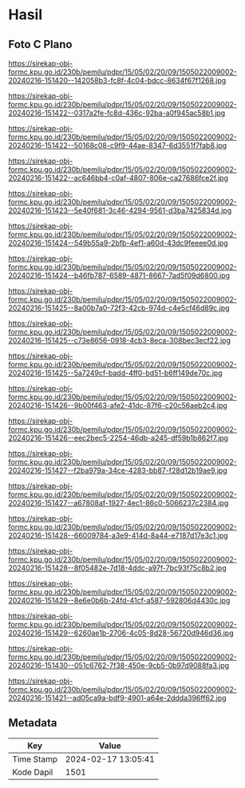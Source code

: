 # Hasil

## Foto C Plano

https://sirekap-obj-formc.kpu.go.id/230b/pemilu/pdpr/15/05/02/20/09/1505022009002-20240216-151420--142058b3-fc8f-4c04-bdcc-8634f67f1268.jpg

https://sirekap-obj-formc.kpu.go.id/230b/pemilu/pdpr/15/05/02/20/09/1505022009002-20240216-151422--0317a2fe-fc8d-436c-92ba-a0f945ac58b1.jpg

https://sirekap-obj-formc.kpu.go.id/230b/pemilu/pdpr/15/05/02/20/09/1505022009002-20240216-151422--50168c08-c9f9-44ae-8347-6d3551f7fab8.jpg

https://sirekap-obj-formc.kpu.go.id/230b/pemilu/pdpr/15/05/02/20/09/1505022009002-20240216-151422--ac646bb4-c0af-4807-806e-ca27686fce2f.jpg

https://sirekap-obj-formc.kpu.go.id/230b/pemilu/pdpr/15/05/02/20/09/1505022009002-20240216-151423--5e40f681-3c46-4294-9561-d3ba7425834d.jpg

https://sirekap-obj-formc.kpu.go.id/230b/pemilu/pdpr/15/05/02/20/09/1505022009002-20240216-151424--549b55a9-2bfb-4ef1-a60d-43dc9feeee0d.jpg

https://sirekap-obj-formc.kpu.go.id/230b/pemilu/pdpr/15/05/02/20/09/1505022009002-20240216-151424--b46fb787-6589-4871-8667-7ad5f09d6800.jpg

https://sirekap-obj-formc.kpu.go.id/230b/pemilu/pdpr/15/05/02/20/09/1505022009002-20240216-151425--8a00b7a0-72f3-42cb-974d-c4e5cf46d89c.jpg

https://sirekap-obj-formc.kpu.go.id/230b/pemilu/pdpr/15/05/02/20/09/1505022009002-20240216-151425--c73e8656-0918-4cb3-8eca-308bec3ecf22.jpg

https://sirekap-obj-formc.kpu.go.id/230b/pemilu/pdpr/15/05/02/20/09/1505022009002-20240216-151425--5a7249cf-badd-4ff0-bd51-b6ff149de70c.jpg

https://sirekap-obj-formc.kpu.go.id/230b/pemilu/pdpr/15/05/02/20/09/1505022009002-20240216-151426--9b00f463-afe2-41dc-87f6-c20c56aeb2c4.jpg

https://sirekap-obj-formc.kpu.go.id/230b/pemilu/pdpr/15/05/02/20/09/1505022009002-20240216-151426--eec2bec5-2254-46db-a245-df59b1b862f7.jpg

https://sirekap-obj-formc.kpu.go.id/230b/pemilu/pdpr/15/05/02/20/09/1505022009002-20240216-151427--f2ba979a-34ce-4283-bb87-f28d12b19ae9.jpg

https://sirekap-obj-formc.kpu.go.id/230b/pemilu/pdpr/15/05/02/20/09/1505022009002-20240216-151427--a67808af-1927-4ec1-86c0-5066237c2384.jpg

https://sirekap-obj-formc.kpu.go.id/230b/pemilu/pdpr/15/05/02/20/09/1505022009002-20240216-151428--66009784-a3e9-414d-8a44-e7187d17e3c1.jpg

https://sirekap-obj-formc.kpu.go.id/230b/pemilu/pdpr/15/05/02/20/09/1505022009002-20240216-151428--8f05482e-7d18-4ddc-a97f-7bc93f75c8b2.jpg

https://sirekap-obj-formc.kpu.go.id/230b/pemilu/pdpr/15/05/02/20/09/1505022009002-20240216-151429--8e6e0b6b-24fd-41cf-a587-592806d4430c.jpg

https://sirekap-obj-formc.kpu.go.id/230b/pemilu/pdpr/15/05/02/20/09/1505022009002-20240216-151429--6260ae1b-2706-4c05-8d28-56720d946d36.jpg

https://sirekap-obj-formc.kpu.go.id/230b/pemilu/pdpr/15/05/02/20/09/1505022009002-20240216-151430--051c6762-7f38-450e-9cb5-0b97d9088fa3.jpg

https://sirekap-obj-formc.kpu.go.id/230b/pemilu/pdpr/15/05/02/20/09/1505022009002-20240216-151421--ad05ca9a-bdf9-4901-a64e-2ddda396ff62.jpg


## Metadata

| Key        | Value               |
| ---------- | ------------------- |
| Time Stamp | 2024-02-17 13:05:41 |
| Kode Dapil | 1501                |




